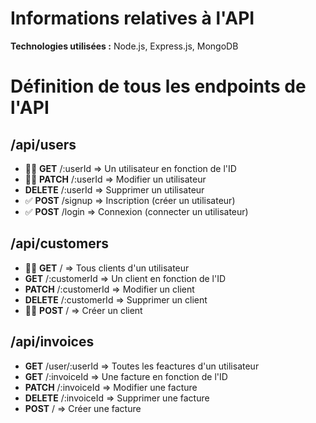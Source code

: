 # Informations relatives à l'API

**Technologies utilisées :** Node.js, Express.js, MongoDB

# Définition de tous les endpoints de l'API

## /api/users

- 🔐✅ **GET** /:userId => Un utilisateur en fonction de l'ID
- 🔐✅ **PATCH** /:userId => Modifier un utilisateur
- **DELETE** /:userId => Supprimer un utilisateur
- ✅ **POST** /signup => Inscription (créer un utilisateur)
- ✅ **POST** /login => Connexion (connecter un utilisateur)

## /api/customers

- 🔐✅ **GET** / => Tous clients d'un utilisateur
- **GET** /:customerId => Un client en fonction de l'ID
- **PATCH** /:customerId => Modifier un client
- **DELETE** /:customerId => Supprimer un client
- 🔐✅ **POST** / => Créer un client

## /api/invoices

- **GET** /user/:userId => Toutes les feactures d'un utilisateur
- **GET** /:invoiceId => Une facture en fonction de l'ID
- **PATCH** /:invoiceId => Modifier une facture
- **DELETE** /:invoiceId => Supprimer une facture
- **POST** / => Créer une facture
